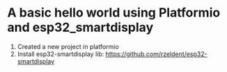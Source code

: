 # A basic hello world using Platformio and esp32_smartdisplay

1. Created a new project in platformio
2. Install esp32-smartdisplay lib: https://github.com/rzeldent/esp32-smartdisplay

